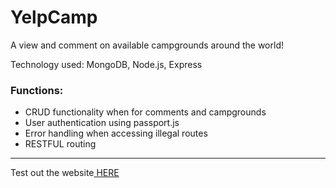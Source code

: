 # YelpCamp
A view and comment on available campgrounds around the world!


Technology used: MongoDB, Node.js, Express

<h3>Functions: </h3>
<ul>
  <li>CRUD functionality when for comments and campgrounds</li>
  <li>User authentication using passport.js</li>
  <li>Error handling when accessing illegal routes</li>
  <li>RESTFUL routing</li>
</ul>

<hr>

<p>Test out the website<a href="https://boiling-waters-12746.herokuapp.com/"> HERE</a></p>
